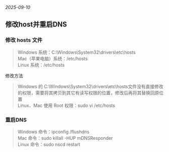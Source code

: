 *2025-09-10*

## 修改host并重启DNS

### 修改 hosts 文件

> Windows 系统：C:\Windows\System32\drivers\etc\hosts  
> Mac（苹果电脑）系统：/etc/hosts  
> Linux 系统：/etc/hosts

修改方法

> Windows 的 C:\Windows\System32\drivers\etc\hosts文件没有直接修改的权限，需要将其拷贝到其它有读写权限的位置，修改后再将其替换回原位置  
> Linux、Mac 使用 Root 权限：sudo vi /etc/hosts

### 重启DNS

> Windows 命令：ipconfig /flushdns  
> Mac 命令：sudo killall -HUP mDNSResponder  
> Linux 命令：sudo nscd restart  